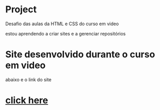 # Project
 Desafio das aulas da HTML e CSS do curso em video

estou aprendendo a criar sites e a gerenciar repositórios

# Site desenvolvido durante o curso em video

abaixo e o link do site
# <a href="https://joaofb.github.io/Project/resolucao/index.html" target="_blank" rel="noopener noreferrer"> click here</a>